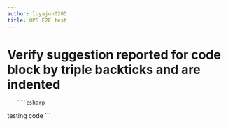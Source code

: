 ```yaml
---
author: luyajun0205
title: OPS E2E test
---
```


# Verify suggestion reported for code block by triple backticks and are indented

       ```csharp
testing code
       ```
